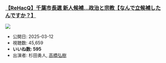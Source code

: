 ### [【ReHacQ】千葉市長選 新人候補…政治と宗教【なんで立候補したんですか？】](https://www.youtube.com/watch?v=-Nk5twnxbWo)
[![](https://img.youtube.com/vi/-Nk5twnxbWo/sddefault.jpg)](https://www.youtube.com/watch?v=-Nk5twnxbWo)
-   公開日: 2025-03-12
-   視聴数: 45,659
-   **いいね数: 595**
-   出演者: 杉田勇人, [高橋弘樹](/rehacq_fan/people/高橋弘樹 "wikilink")
